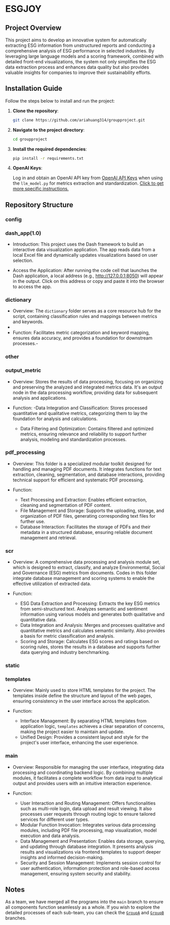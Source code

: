 # ESGJOY
## Project Overview
  This project aims to develop an innovative system for automatically extracting ESG information from unstructured reports and conducting a comprehensive analysis of ESG performance in selected industries. By leveraging large language models and a scoring framework, combined with detailed front-end visualizations, the system not only simplifies the ESG data extraction process and enhances data quality but also provides valuable insights for companies to improve their sustainability efforts.
  
## Installation Guide

Follow the steps below to install and run the project:

1. **Clone the repository**:

   ```bash
   git clone https://github.com/ariahuang314/groupproject.git
   ```
2. **Navigate to the project directory**:

   ```bash
   cd groupproject
   ```
3. **Install the required dependencies**:

   ```bash
   pip install -r requirements.txt
   ```
4. **OpenAI Keys**:

   Log in and obtain an OpenAI API key from [OpenAI API Keys](https://platform.openai.com/settings/organization/api-keys) when using the `llm_model.py` for metrics extraction and standardization. [Click to get more specific instructions.](https://github.com/ariahuang314/groupproject/wiki/8-API-Keys)
   
## Repository Structure

### config

### dash_app(1.0)

- Introduction: This project uses the Dash framework to build an interactive data visualization application. The app reads data from a local Excel file and dynamically updates visualizations based on user selection.

- Access the Application: After running the code cell that launches the Dash application, a local address (e.g., http://127.0.0.1:8050) will appear in the output. Click on this address or copy and paste it into the browser to access the app.

### dictionary

- Overview: The `dictionary` folder serves as a core resource hub for the script, containing classification rules and mappings between metrics and keywords.
- 
- Function: Facilitates metric categorization and keyword mapping, ensures data accuracy, and provides a foundation for downstream processes.-

### other

### output_metric

- Overview: Stores the results of data processing, focusing on organizing and preserving the analyzed and integrated metrics data. It's an output node in the data processing workflow, providing data for subsequent analysis and applications.

- Function:
  -Data Integration and Classification: Stores processed quantitative and qualitative metrics, categorizing them to lay the foundation for analysis and calculations.
  - Data Filtering and Optimization: Contains filtered and optimized metrics, ensuring relevance and reliability to support further analysis, modeling and standardization processes.


### pdf_processing

- Overview: This folder is a specialized modular toolkit designed for handling and managing PDF documents. It integrates functions for text extraction, cleaning, segmentation, and database interactions, providing technical support for efficient and systematic PDF processing.

- Function:
  - Text Processing and Extraction: Enables efficient extraction, cleaning and segmentation of PDF content.
  - File Management and Storage: Supports the uploading, storage, and organization of PDF files, generating corresponding text files for further use.
  - Database Interaction: Facilitates the storage of PDFs and their metadata in a structured database, ensuring reliable document management and retrieval.

### scr

- Overview: A comprehensive data processing and analysis module set, which is designed to extract, classify, and analyze Environmental, Social and Governance (ESG) metrics from documents. Codes in this folder integrate database management and scoring systems to enable the effective utilization of extracted data.

- Function:
  - ESG Data Extraction and Processing: Extracts the key ESG metrics from semi-structured text. Analyzes semantic and sentiment information using various models and generates both qualitative and quantitative data.
  - Data Integration and Analysis: Merges and processes qualitative and quantitative metrics and calculates semantic similarity. Also provides a basis for metric classification and analysis.
  - Scoring and Storage: Calculates ESG scores and ratings based on scoring rules, stores the results in a database and supports further data querying and industry benchmarking.

### static

### templates

- Overview: Mainly used to store HTML templates for the project. The templates inside define the structure and layout of the web pages, ensuring consistency in the user interface across the application.

- Function:
  - Interface Management: By separating HTML templates from application logic,  `templates` achieves a clear separation of concerns, making the project easier to maintain and update.
  - Unified Design: Provides a consistent layout and style for the project's user interface, enhancing the user experience.

### main
- Overview: Responsible for managing the user interface, integrating data processing and coordinating backend logic. By combining multiple modules, it facilitates a complete workflow from data input to analytical output and provides users with an intuitive interaction experience.

- Function:
  - User Interaction and Routing Management: Offers functionalities such as multi-role login, data upload and result viewing. It also processes user requests through routing logic to ensure tailored services for different user types.  
  - Modular Function Invocation: Integrates various data processing modules, including PDF file processing, map visualization, model execution and data analysis.  
  - Data Management and Presentation: Enables data storage, querying, and updating through database integration. It presents analysis results and visualizations via frontend templates to support deeper insights and informed decision-making.
  - Security and Session Management: Implements session control for user authentication, information protection and role-based access management, ensuring system security and stability.

## Notes
As a team, we have merged all the programs into the `main` branch to ensure all components function seamlessly as a whole. If you wish to explore the detailed processes of each sub-team, you can check the [`GroupA`](https://github.com/ariahuang314/groupproject/tree/GroupA_Data_Extraction) and [`GroupB`](https://github.com/ariahuang314/groupproject/tree/GroupB-ESG-estimate) branches.
